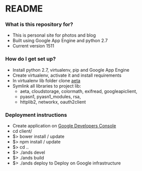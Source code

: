 # README #

### What is this repository for? ###

* This is personal site for photos and blog
* Built using Google App Engine and python 2.7
* Current version 1511

### How do I get set up? ###

* Install python 2.7, virtualenv, pip and Google App Engine
* Create virtualenv, activate it and install requirements
* In virtualenv lib folder clone [aeta](https://code.google.com/p/aeta/)
* Symlink all libraries to project lib:
    * aeta, cloudstorage, colormath, exifread, googleapiclient,
    * pyasn1, pyasn1_modules, rsa,
    * httplib2, networkx, oauth2client

### Deployment instructions ###

* Create application on [Google Developers Console](https://console.developers.google.com/project)
* cd client/
* $> bower install / update
* $> npm install / update
* $> cd ..
* $> ./ands devel
* $> ./ands build
* $> ./ands deploy to Deploy on Google infrastructure
